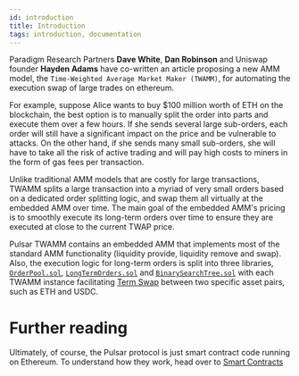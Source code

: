 ```yaml
---
id: introduction
title: Introduction
tags: introduction, documentation
---
```


Paradigm Research Partners **Dave White**, **Dan Robinson** and Uniswap founder **Hayden Adams** have co-written an article proposing a new AMM model, the `Time-Weighted Average Market Maker (TWAMM)`, for automating the execution swap of large trades on ethereum.

For example, suppose Alice wants to buy $100 million worth of ETH on the blockchain, the best option is to manually split the order into parts and execute them over a few hours. If she sends several large sub-orders, each order will still have a significant impact on the price and be vulnerable to attacks. On the other hand, if she sends many small sub-orders, she will have to take all the risk of active trading and will pay high costs to miners in the form of gas fees per transaction.

Unlike traditional AMM models that are costly for large transactions, TWAMM splits a large transaction into a myriad of very small orders based on a dedicated order splitting logic, and swap them all virtually at the embedded AMM over time. The main goal of the embedded AMM's pricing is to smoothly execute its long-term orders over time to ensure they are executed at close to the current TWAP price.

Pulsar TWAMM contains an embedded AMM that implements most of the standard AMM functionality (liquidity provide, liquidity remove and swap). Also, the execution logic for long-term orders is split into three libraries, [`OrderPool.sol`](https://github.com/PulsarSwap/TWAMM-Contracts/blob/master/contracts/libraries/OrderPool.sol), [`LongTermOrders.sol`](https://github.com/PulsarSwap/TWAMM-Contracts/blob/master/contracts/libraries/LongTermOrders.sol) and [`BinarySearchTree.sol`](https://github.com/PulsarSwap/TWAMM-Contracts/blob/master/contracts/libraries/BinarySearchTree.sol) with each TWAMM instance facilitating [Term Swap](../02-core-concepts/02-term-swap.md) between two specific asset pairs, such as ETH and USDC.

<!-- ---

![](./images/how-pulsar-works.png)

Pulsar is an _automated liquidity protocol_ powered by a [constant product formula](concepts/protocol-overview/04-glossary#constant-product-formula) and implemented in a system of non-upgradeable smart contracts on the [Ethereum](https://ethereum.org/) blockchain.
It obviates the need for trusted intermediaries, prioritizing **decentralization**, **censorship resistance**,
and **security**. Pulsar is **open-source software** licensed under the
[GPL](https://en.wikipedia.org/wiki/GNU_General_Public_License).

Each Pulsar smart contract, or pair, manages a liquidity pool made up of reserves of two [ERC-20](https://eips.ethereum.org/EIPS/eip-20) tokens.

Anyone can become a liquidity provider (LP) for a pool by depositing an equivalent value of each underlying token in return for pool tokens. These tokens track pro-rata LP shares of the total reserves, and can be redeemed for the underlying assets at any time.

![](./images/liquidity-provider.png)

Pairs act as automated market makers, standing ready to accept one token for the other as long as the “constant product” formula is preserved. This formula, most simply expressed as `x * y = k`, states that trades must not change the product (`k`) of a pair’s reserve balances (`x` and `y`). Because `k` remains unchanged from the reference frame of a trade, it is often referred to as the invariant. This formula has the desirable property that larger trades (relative to reserves) execute at exponentially worse rates than smaller ones.

In practice, Pulsar applies a 0.30% fee to trades, which is added to reserves. As a result, each trade actually increases `k`. This functions as a payout to LPs, which is realized when they burn their pool tokens to withdraw their portion of total reserves. In the future, this fee may be reduced to 0.25%, with the remaining 0.05% withheld as a protocol-wide charge.

![](./images/pulsar-swaps.png)

Because the relative price of the two pair assets can only be changed through trading, divergences between the Pulsar price and external prices create arbitrage opportunities. This mechanism ensures that Pulsar prices always trend toward the market-clearing price. -->

# Further reading

<!-- To see how token swaps work in practice, and to walk through the lifecycle of a swap, check out [Swaps](../02-core-concepts/01-swaps.md). Or, to see how liquidity pools work, see [Pools](../02-core-concepts/02-pools.md). -->

Ultimately, of course, the Pulsar protocol is just smart contract code running on Ethereum. To understand how they work, head over to [Smart Contracts](02-smart-contracts.md)
